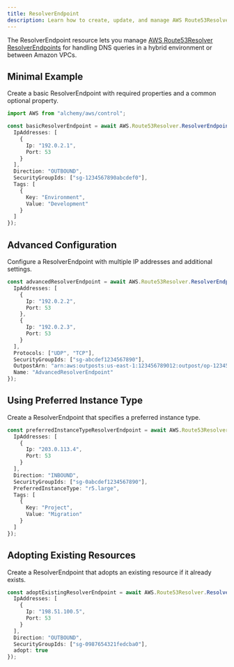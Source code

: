 ```yaml
---
title: ResolverEndpoint
description: Learn how to create, update, and manage AWS Route53Resolver ResolverEndpoints using Alchemy Cloud Control.
---
```


The ResolverEndpoint resource lets you manage [AWS Route53Resolver ResolverEndpoints](https://docs.aws.amazon.com/route53resolver/latest/userguide/) for handling DNS queries in a hybrid environment or between Amazon VPCs.

## Minimal Example

Create a basic ResolverEndpoint with required properties and a common optional property.

```ts
import AWS from "alchemy/aws/control";

const basicResolverEndpoint = await AWS.Route53Resolver.ResolverEndpoint("basicResolverEndpoint", {
  IpAddresses: [
    {
      Ip: "192.0.2.1",
      Port: 53
    }
  ],
  Direction: "OUTBOUND",
  SecurityGroupIds: ["sg-1234567890abcdef0"],
  Tags: [
    {
      Key: "Environment",
      Value: "Development"
    }
  ]
});
```

## Advanced Configuration

Configure a ResolverEndpoint with multiple IP addresses and additional settings.

```ts
const advancedResolverEndpoint = await AWS.Route53Resolver.ResolverEndpoint("advancedResolverEndpoint", {
  IpAddresses: [
    {
      Ip: "192.0.2.2",
      Port: 53
    },
    {
      Ip: "192.0.2.3",
      Port: 53
    }
  ],
  Protocols: ["UDP", "TCP"],
  SecurityGroupIds: ["sg-abcdef1234567890"],
  OutpostArn: "arn:aws:outposts:us-east-1:123456789012:outpost/op-1234567890abcdef0",
  Name: "AdvancedResolverEndpoint"
});
```

## Using Preferred Instance Type

Create a ResolverEndpoint that specifies a preferred instance type.

```ts
const preferredInstanceTypeResolverEndpoint = await AWS.Route53Resolver.ResolverEndpoint("preferredInstanceTypeResolverEndpoint", {
  IpAddresses: [
    {
      Ip: "203.0.113.4",
      Port: 53
    }
  ],
  Direction: "INBOUND",
  SecurityGroupIds: ["sg-0abcdef1234567890"],
  PreferredInstanceType: "r5.large",
  Tags: [
    {
      Key: "Project",
      Value: "Migration"
    }
  ]
});
```

## Adopting Existing Resources

Create a ResolverEndpoint that adopts an existing resource if it already exists.

```ts
const adoptExistingResolverEndpoint = await AWS.Route53Resolver.ResolverEndpoint("adoptExistingResolverEndpoint", {
  IpAddresses: [
    {
      Ip: "198.51.100.5",
      Port: 53
    }
  ],
  Direction: "OUTBOUND",
  SecurityGroupIds: ["sg-0987654321fedcba0"],
  adopt: true
});
```